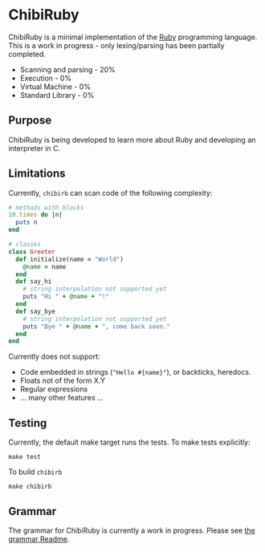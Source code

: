 # ChibiRuby

ChibiRuby is a minimal implementation of the [Ruby](http://www.ruby-lang.org/) programming language. This is a work in progress - only lexing/parsing has been partially completed.

* Scanning and parsing - 20%
* Execution - 0%
* Virtual Machine - 0%
* Standard Library - 0%

## Purpose

ChibiRuby is being developed to learn more about Ruby and developing an interpreter in C.

## Limitations

Currently, `chibirb` can scan code of the following complexity:

```ruby
# methods with blocks
10.times do |n|
  puts n
end
```

```ruby
# classes
class Greeter
  def initialize(name = "World")
    @name = name
  end
  def say_hi
    # string interpolation not supported yet
    puts "Hi " + @name + "!"
  end
  def say_bye
    # string interpolation not supported yet
    puts "Bye " + @name + ", come back soon."
  end
end
```

Currently does not support:

* Code embedded in strings (`"Hello #{name}"`), or backticks, heredocs.
* Floats not of the form X.Y
* Regular expressions
* ... many other features ...

## Testing

Currently, the default make target runs the tests. To make tests explicitly:

`
make test
`

To build `chibirb`

`
make chibirb
`

## Grammar

The grammar for ChibiRuby is currently a work in progress. Please see [the grammar Readme](grammar/Readme.mkd).

